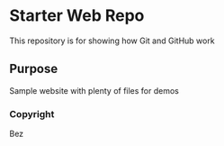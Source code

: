 # Starter Web Repo

This repository is for showing how Git and GitHub work

## Purpose

Sample website with plenty of files for demos


### Copyright
Bez